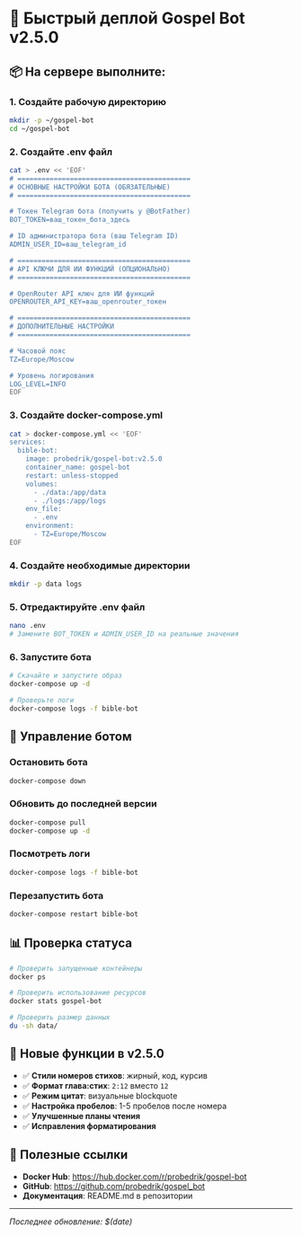 # 🚀 Быстрый деплой Gospel Bot v2.5.0

## 📦 На сервере выполните:

### 1. Создайте рабочую директорию
```bash
mkdir -p ~/gospel-bot
cd ~/gospel-bot
```

### 2. Создайте .env файл
```bash
cat > .env << 'EOF'
# ===========================================
# ОСНОВНЫЕ НАСТРОЙКИ БОТА (ОБЯЗАТЕЛЬНЫЕ)
# ===========================================

# Токен Telegram бота (получить у @BotFather)
BOT_TOKEN=ваш_токен_бота_здесь

# ID администратора бота (ваш Telegram ID)
ADMIN_USER_ID=ваш_telegram_id

# ===========================================
# API КЛЮЧИ ДЛЯ ИИ ФУНКЦИЙ (ОПЦИОНАЛЬНО)
# ===========================================

# OpenRouter API ключ для ИИ функций
OPENROUTER_API_KEY=ваш_openrouter_токен

# ===========================================
# ДОПОЛНИТЕЛЬНЫЕ НАСТРОЙКИ
# ===========================================

# Часовой пояс
TZ=Europe/Moscow

# Уровень логирования
LOG_LEVEL=INFO
EOF
```

### 3. Создайте docker-compose.yml
```bash
cat > docker-compose.yml << 'EOF'
services:
  bible-bot:
    image: probedrik/gospel-bot:v2.5.0
    container_name: gospel-bot
    restart: unless-stopped
    volumes:
      - ./data:/app/data
      - ./logs:/app/logs
    env_file:
      - .env
    environment:
      - TZ=Europe/Moscow
EOF
```

### 4. Создайте необходимые директории
```bash
mkdir -p data logs
```

### 5. Отредактируйте .env файл
```bash
nano .env
# Замените BOT_TOKEN и ADMIN_USER_ID на реальные значения
```

### 6. Запустите бота
```bash
# Скачайте и запустите образ
docker-compose up -d

# Проверьте логи
docker-compose logs -f bible-bot
```

## 🔧 Управление ботом

### Остановить бота
```bash
docker-compose down
```

### Обновить до последней версии
```bash
docker-compose pull
docker-compose up -d
```

### Посмотреть логи
```bash
docker-compose logs -f bible-bot
```

### Перезапустить бота
```bash
docker-compose restart bible-bot
```

## 📊 Проверка статуса
```bash
# Проверить запущенные контейнеры
docker ps

# Проверить использование ресурсов
docker stats gospel-bot

# Проверить размер данных
du -sh data/
```

## 🎯 Новые функции в v2.5.0

- ✅ **Стили номеров стихов**: жирный, код, курсив
- ✅ **Формат глава:стих**: `2:12` вместо `12`
- ✅ **Режим цитат**: визуальные blockquote
- ✅ **Настройка пробелов**: 1-5 пробелов после номера
- ✅ **Улучшенные планы чтения**
- ✅ **Исправления форматирования**

## 🔗 Полезные ссылки

- **Docker Hub**: https://hub.docker.com/r/probedrik/gospel-bot
- **GitHub**: https://github.com/probedrik/gospel_bot
- **Документация**: README.md в репозитории

---
*Последнее обновление: $(date)* 